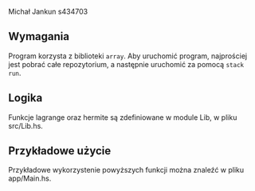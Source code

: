 Michał Jankun
s434703

## Wymagania

Program korzysta z biblioteki `array`. Aby uruchomić program, najprościej jest pobrać całe repozytorium, a następnie uruchomić za pomocą `stack run`.

## Logika

Funkcje lagrange oraz hermite są zdefiniowane w module Lib, w pliku src/Lib.hs.

## Przykładowe użycie

Przykładowe wykorzystenie powyższych funkcji można znaleźć w pliku app/Main.hs.
